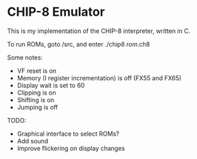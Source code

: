 # CHIP-8 Emulator
 This is my implementation of the CHIP-8 interpreter, written in C.

 To run ROMs, goto /src, and enter ./chip8 _rom_.ch8
 
Some notes:
 - VF reset is on
 - Memory (I register incrementation) is off (FX55 and FX65) 
 - Display wait is set to 60
 - Clipping is on
 - Shifting is on
 - Jumping is off

TODO:
 - Graphical interface to select ROMs?
 - Add sound
 - Improve flickering on display changes
